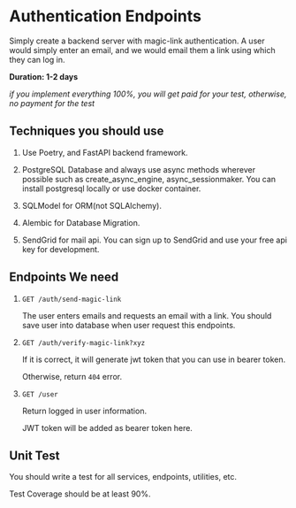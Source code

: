 # Authentication Endpoints

Simply create a backend server with magic-link authentication.
A user would simply enter an email, and we would email them a link using which they can log in.

**Duration: 1-2 days**

*if you implement everything 100%, you will get paid for your test, otherwise, no payment for the test*

## Techniques you should use

1. Use Poetry, and FastAPI backend framework.

2. PostgreSQL Database and always use async methods wherever possible such as create_async_engine, async_sessionmaker. You can install postgresql locally or use docker container.

3. SQLModel for ORM(not SQLAlchemy).

4. Alembic for Database Migration.

5. SendGrid for mail api. You can sign up to SendGrid and use your free api key for development.

## Endpoints We need

1. ```GET /auth/send-magic-link```

    The user enters emails and requests an email with a link.
    You should save user into database when user request this endpoints.

2. ```GET /auth/verify-magic-link?xyz```
    
    If it is correct, it will generate jwt token that you can use in bearer token.

    Otherwise, return ```404``` error.

3. ```GET /user```

    Return logged in user information.

    JWT token will be added as bearer token here.

## Unit Test

You should write a test for all services, endpoints, utilities, etc.

Test Coverage should be at least 90%.
